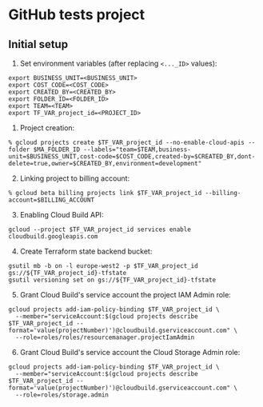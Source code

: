 GitHub tests project
====================

Initial setup
-------------

1. Set environment variables (after replacing `<..._ID>` values):

```shell script
export BUSINESS_UNIT=<BUSINESS_UNIT>
export COST_CODE=<COST_CODE>
export CREATED_BY=<CREATED_BY>
export FOLDER_ID=<FOLDER_ID>
export TEAM=<TEAM>
export TF_VAR_project_id=<PROJECT_ID>
```
1. Project creation:

```
% gcloud projects create $TF_VAR_project_id --no-enable-cloud-apis --folder $MA_FOLDER_ID --labels="team=$TEAM,business-unit=$BUSINESS_UNIT,cost-code=$COST_CODE,created-by=$CREATED_BY,dont-delete=true,owner=$CREATED_BY,environment=development"
```

2. Linking project to billing account:

```
% gcloud beta billing projects link $TF_VAR_project_id --billing-account=$BILLING_ACCOUNT
```

3. Enabling Cloud Build API:

```
gcloud --project $TF_VAR_project_id services enable cloudbuild.googleapis.com
```

4. Create Terraform state backend bucket:

```
gsutil mb -b on -l europe-west2 -p $TF_VAR_project_id gs://${TF_VAR_project_id}-tfstate
gsutil versioning set on gs://${TF_VAR_project_id}-tfstate
```

5. Grant Cloud Build's service account the project IAM Admin role:

```
gcloud projects add-iam-policy-binding $TF_VAR_project_id \
  --member="serviceAccount:$(gcloud projects describe $TF_VAR_project_id --format='value(projectNumber)')@cloudbuild.gserviceaccount.com" \
  --role=roles/roles/resourcemanager.projectIamAdmin 
```

6. Grant Cloud Build's service account the Cloud Storage Admin role:

```
gcloud projects add-iam-policy-binding $TF_VAR_project_id \
  --member="serviceAccount:$(gcloud projects describe $TF_VAR_project_id --format='value(projectNumber)')@cloudbuild.gserviceaccount.com" \
  --role=roles/storage.admin
```
